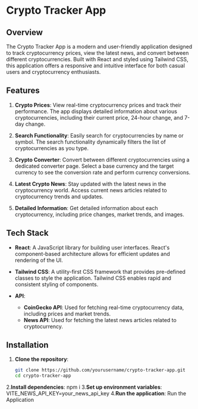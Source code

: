 # Crypto Tracker App

## Overview

The Crypto Tracker App is a modern and user-friendly application designed to track cryptocurrency prices, view the latest news, and convert between different cryptocurrencies. Built with React and styled using Tailwind CSS, this application offers a responsive and intuitive interface for both casual users and cryptocurrency enthusiasts.

## Features

1. **Crypto Prices**: View real-time cryptocurrency prices and track their performance. The app displays detailed information about various cryptocurrencies, including their current price, 24-hour change, and 7-day change.

2. **Search Functionality**: Easily search for cryptocurrencies by name or symbol. The search functionality dynamically filters the list of cryptocurrencies as you type.

3. **Crypto Converter**: Convert between different cryptocurrencies using a dedicated converter page. Select a base currency and the target currency to see the conversion rate and perform currency conversions.

4. **Latest Crypto News**: Stay updated with the latest news in the cryptocurrency world. Access current news articles related to cryptocurrency trends and updates.

5. **Detailed Information**: Get detailed information about each cryptocurrency, including price changes, market trends, and images.

## Tech Stack

- **React**: A JavaScript library for building user interfaces. React's component-based architecture allows for efficient updates and rendering of the UI.

- **Tailwind CSS**: A utility-first CSS framework that provides pre-defined classes to style the application. Tailwind CSS enables rapid and consistent styling of components.

- **API**:
  - **CoinGecko API**: Used for fetching real-time cryptocurrency data, including prices and market trends.
  - **News API**: Used for fetching the latest news articles related to cryptocurrency.

## Installation

1. **Clone the repository**:

   ```bash
   git clone https://github.com/yourusername/crypto-tracker-app.git
   cd crypto-tracker-app
2.**Install dependencies**:
      npm i
3.**Set up environment variables**:
    VITE_NEWS_API_KEY=your_news_api_key
4.**Run the application**:
    Run the Application


      
